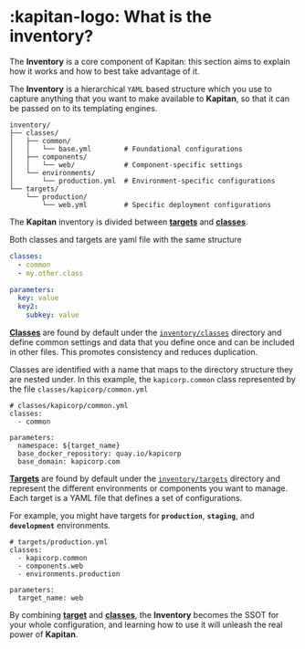 # :kapitan-logo: **What is the inventory?**

The **Inventory** is a core component of Kapitan: this section aims to explain how it works and how to best take advantage of it.

The **Inventory** is a hierarchical `YAML` based structure which you use to capture anything that you want to make available to **Kapitan**, so that it can be passed on to its templating engines.

```
inventory/
├── classes/
│   ├── common/
│   │   └── base.yml        # Foundational configurations
│   ├── components/
│   │   └── web/            # Component-specific settings
│   └── environments/
│       └── production.yml  # Environment-specific configurations
└── targets/
    └── production/
        └── web.yml         # Specific deployment configurations
```

The **Kapitan** inventory is divided between [**targets**](targets.md) and [**classes**](classes.md).

Both classes and targets are yaml file with the same structure

```yaml
classes:
  - common
  - my.other.class

parameters:
  key: value
  key2:
    subkey: value
```

[**Classes**](classes.md) are found by default under the [`inventory/classes`](classes.md) directory and define common settings and data that you define once and can be included in other files. This promotes consistency and reduces duplication.

Classes are identified with a name that maps to the directory structure they are nested under.
In this example, the `kapicorp.common` class represented by the file `classes/kapicorp/common.yml`

```
# classes/kapicorp/common.yml
classes:
  - common

parameters:
  namespace: ${target_name}
  base_docker_repository: quay.io/kapicorp
  base_domain: kapicorp.com
```

[**Targets**](targets.md) are found by default under the [`inventory/targets`](targets.md) directory and represent the different environments or components you want to manage. Each target is a YAML file that defines a set of configurations.

For example, you might have targets for **`production`**, **`staging`**, and **`development`** environments.

```
# targets/production.yml
classes:
  - kapicorp.common
  - components.web
  - environments.production

parameters:
  target_name: web
```


By combining [**target**](targets.md) and [**classes**](classes.md), the **Inventory** becomes the SSOT for your whole configuration, and learning how to use it will unleash the real power of **Kapitan**.
